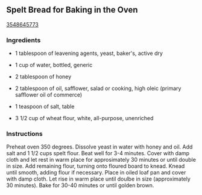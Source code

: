 ## Spelt Bread for Baking in the Oven

[3548645773](http://www.food.com/recipe/spelt-bread-for-baking-in-the-oven-115866)

### Ingredients

 - 1 tablespoon of leavening agents, yeast, baker's, active dry

 - 1 cup of water, bottled, generic

 - 2 tablespoon of honey

 - 2 tablespoon of oil, safflower, salad or cooking, high oleic (primary safflower oil of commerce)

 - 1 teaspoon of salt, table

 - 3 1/2 cup of wheat flour, white, all-purpose, unenriched

### Instructions

Preheat oven 350 degrees. Dissolve yeast in water with honey and oil. Add salt and 1 1/2 cups spelt flour. Beat well for 3-4 minutes. Cover with damp cloth and let rest in warm place for approsimately 30 minutes or until double in size. Add remaining flour, turning onto floured board to knead. Knead until smooth, adding flour if necessary. Place in oiled loaf pan and cover with damp cloth. Let rise in warm place until doulbe in size (approximately 30 minutes). Bake for 30-40 minutes or until golden brown.